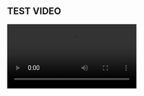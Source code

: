 ## TEST VIDEO 

<video src="https://github.com/NamousNassim/testvid/blob/main/test.mp4" controls="controls" style="max-width: 730px;">
</video>
